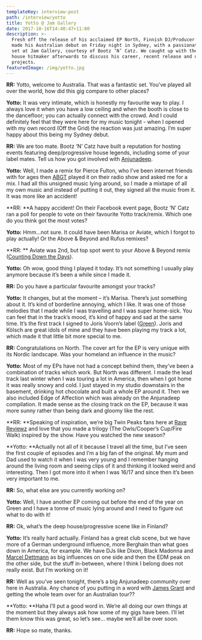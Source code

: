 ```yaml
---
templateKey: interview-post
path: /interview/yotto
title: Yotto @ Jam Gallery
date: 2017-10-16T14:40:47+11:00
description: >-
  Fresh off the release of his acclaimed EP North, Finnish DJ/Producer YOTTO
  made his Australian debut on Friday night in Sydney, with a passionate 2-hour
  set at Jam Gallery, courtesy of Bootz ‘N’ Catz. We caught up with the Deep
  house hitmaker afterwards to discuss his career, recent release and upcoming
  projects.
featuredImage: /img/yotto.jpg
---
```

**RR:** Yotto, welcome to Australia. That was a fantastic set. You’ve played all over the world, how did this gig compare to other places?

**Yotto:** It was very intimate, which is honestly my favourite way to play. I always love it when you have a low ceiling and when the booth is close to the dancefloor; you can actually connect with the crowd. And I could definitely feel that they were here for my music tonight - when I opened with my own record (Off the Grid) the reaction was just amazing. I’m super happy about this being my Sydney debut.

**RR:** We are too mate. Bootz ‘N’ Catz have built a reputation for hosting events featuring deep/progressive house legends, including some of your label mates. Tell us how you got involved with [Anjunadeep](https://l.facebook.com/l.php?u=https%3A%2F%2Fwww.anjunadeep.com%2F&h=ATMsg7-YlXooj2UiNvslpFnXa-tE3LOK3YU1uL63N0XqBGaYNSEQIW4iJVqOWVYTFzB0qYGJehHuWqoJJVc62e-UsQf8uAzLPGAhjeJ2cbCl1_mh1kpN8CYVulUR1Aqt3ROPd6t5).

**Yotto:** Well, I made a remix for Pierce Fulton, who I’ve been internet friends with for ages then [ABGT](https://www.facebook.com/abgrouptherapy/) played it on their radio show and asked me for a mix. I had all this unsigned music lying around, so I made a mixtape of all my own music and instead of putting it out, they signed all the music from it. It was more like an accident! 

**RR: **A happy accident! On their Facebook event page, Bootz ‘N’ Catz ran a poll for people to vote on their favourite Yotto track/remix. Which one do you think got the most votes?

**Yotto:** Hmm…not sure. It could have been Marisa or Aviate, which I forgot to play actually! Or the Above & Beyond and Rufus remixes?

**RR: ** Aviate was 2nd, but top spot went to your Above & Beyond remix ([Counting Down the Days](https://l.facebook.com/l.php?u=https%3A%2F%2Fsoundcloud.com%2Faboveandbeyond%2Fcounting-down-the-days-yotto&h=ATNIbMqGPV-Jvhxl0t57IcNoSU9xOrlidPzLYiVkfjE8oean4iX7XMaZL2KQ6zsEtOQKxsKBlALe_IlB85Psz2df9e7e7IzPUXDg5ZKmo-L4O3tspVlOwhwnSwWuj5KaOv1sbQZi)).

**Yotto:** Oh wow, good thing I played it today. It’s not something I usually play anymore because it’s been a while since I made it.

**RR:** Do you have a particular favourite amongst your tracks?

**Yotto:** It changes, but at the moment – it’s Marisa. There’s just something about it. It’s kind of borderline annoying, which I like. It was one of those melodies that I made while I was travelling and I was super home-sick. You can feel that in the track’s mood, it’s kind of happy and sad at the same time. It’s the first track I signed to Joris Voorn’s label ([Green](https://www.facebook.com/greenrcrds/)). Joris and Kölsch are great idols of mine and they have been playing my track a lot, which made it that little bit more special to me.

**RR:** Congratulations on North. The cover art for the EP is very unique with its Nordic landscape. Was your homeland an influence in the music?

**Yotto:** Most of my EPs have not had a concept behind them, they’ve been a combination of tracks which work. But North was different. I made the lead track last winter when I was touring a lot in America, then when I got home it was really snowy and cold. I just stayed in my studio downstairs in the basement, drinking hot chocolate and built a whole EP around it. Then we also included Edge of Affection which was already on the Anjunadeep compilation. It made sense as the closing track on the EP, because it was more sunny rather than being dark and gloomy like the rest.

**RR: **Speaking of inspiration, we’re big Twin Peaks fans here at [Rave Reviewz](https://www.facebook.com/ravereviewz/) and love that you made a trilogy (The Owls/Cooper’s Cup/Fire Walk) inspired by the show. Have you watched the new season?

**Yotto: **Actually not all of it because I travel all the time, but I’ve seen the first couple of episodes and I’m a big fan of the original. My mum and Dad used to watch it when I was very young and I remember hanging around the living room and seeing clips of it and thinking it looked weird and interesting. Then I got more into it when I was 16/17 and since then it’s been very important to me.

**RR:** So, what else are you currently working on?

**Yotto:** Well, I have another EP coming out before the end of the year on Green and I have a tonne of music lying around and I need to figure out what to do with it!

**RR:** Ok, what’s the deep house/progressive scene like in Finland?

**Yotto:** It’s really hard actually. Finland has a great club scene, but we have more of a German underground influence, more Berghain than what goes down in America, for example. We have DJs like Dixon, Black Madonna and [Marcel Dettmann](https://www.facebook.com/marceldettmannofficial/) as big influences on one side and then the EDM peak on the other side, but the stuff in-between, where I think I belong does not really exist. But I’m working on it!

**RR:** Well as you’ve seen tonight, there’s a big Anjunadeep community over here in Australia. Any chance of you putting in a word with [James Grant](https://www.facebook.com/jamesanjunadeep/) and getting the whole team over for an Australian tour??

**Yotto: **Haha I’ll put a good word in. We’re all doing our own things at the moment but they always ask how some of my gigs have been. I’ll let them know this was great, so let’s see… maybe we’ll all be over soon.

**RR:** Hope so mate, thanks.
